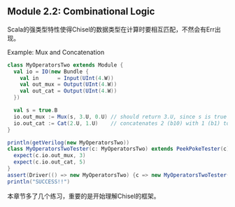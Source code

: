 ## Module 2.2: Combinational Logic

Scala的强类型特性使得Chisel的数据类型在计算时要相互匹配，不然会有Err出现。

Example: Mux and Concatenation

```Scala
class MyOperatorsTwo extends Module {
  val io = IO(new Bundle {
    val in      = Input(UInt(4.W))
    val out_mux = Output(UInt(4.W))
    val out_cat = Output(UInt(4.W))
  })

  val s = true.B
  io.out_mux := Mux(s, 3.U, 0.U) // should return 3.U, since s is true
  io.out_cat := Cat(2.U, 1.U)    // concatenates 2 (b10) with 1 (b1) to give 5 (101)
}

println(getVerilog(new MyOperatorsTwo))
class MyOperatorsTwoTester(c: MyOperatorsTwo) extends PeekPokeTester(c) {
  expect(c.io.out_mux, 3)
  expect(c.io.out_cat, 5)
}
assert(Driver(() => new MyOperatorsTwo) {c => new MyOperatorsTwoTester(c)})
println("SUCCESS!!")
```

本章节多了几个练习，重要的是开始理解Chisel的框架。
